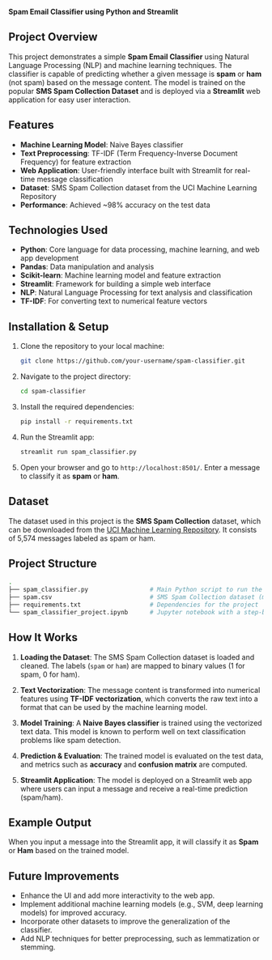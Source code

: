 **Spam Email Classifier using Python and Streamlit**

## Project Overview

This project demonstrates a simple **Spam Email Classifier** using Natural Language Processing (NLP) and machine learning techniques. The classifier is capable of predicting whether a given message is **spam** or **ham** (not spam) based on the message content. The model is trained on the popular **SMS Spam Collection Dataset** and is deployed via a **Streamlit** web application for easy user interaction.

## Features

- **Machine Learning Model**: Naive Bayes classifier
- **Text Preprocessing**: TF-IDF (Term Frequency-Inverse Document Frequency) for feature extraction
- **Web Application**: User-friendly interface built with Streamlit for real-time message classification
- **Dataset**: SMS Spam Collection dataset from the UCI Machine Learning Repository
- **Performance**: Achieved ~98% accuracy on the test data

## Technologies Used

- **Python**: Core language for data processing, machine learning, and web app development
- **Pandas**: Data manipulation and analysis
- **Scikit-learn**: Machine learning model and feature extraction
- **Streamlit**: Framework for building a simple web interface
- **NLP**: Natural Language Processing for text analysis and classification
- **TF-IDF**: For converting text to numerical feature vectors

## Installation & Setup

1. Clone the repository to your local machine:
   ```bash
   git clone https://github.com/your-username/spam-classifier.git
   ```

2. Navigate to the project directory:
   ```bash
   cd spam-classifier
   ```

3. Install the required dependencies:
   ```bash
   pip install -r requirements.txt
   ```

4. Run the Streamlit app:
   ```bash
   streamlit run spam_classifier.py
   ```

5. Open your browser and go to `http://localhost:8501/`. Enter a message to classify it as **spam** or **ham**.

## Dataset

The dataset used in this project is the **SMS Spam Collection** dataset, which can be downloaded from the [UCI Machine Learning Repository](https://archive.ics.uci.edu/ml/datasets/sms+spam+collection). It consists of 5,574 messages labeled as spam or ham.

## Project Structure

```bash
.
├── spam_classifier.py                 # Main Python script to run the Streamlit app
├── spam.csv                           # SMS Spam Collection dataset (must be in this folder)
├── requirements.txt                   # Dependencies for the project
└── spam_classifier_project.ipynb      # Jupyter notebook with a step-by-step guide
```

## How It Works

1. **Loading the Dataset**: The SMS Spam Collection dataset is loaded and cleaned. The labels (`spam` or `ham`) are mapped to binary values (1 for spam, 0 for ham).
   
2. **Text Vectorization**: The message content is transformed into numerical features using **TF-IDF vectorization**, which converts the raw text into a format that can be used by the machine learning model.
   
3. **Model Training**: A **Naive Bayes classifier** is trained using the vectorized text data. This model is known to perform well on text classification problems like spam detection.
   
4. **Prediction & Evaluation**: The trained model is evaluated on the test data, and metrics such as **accuracy** and **confusion matrix** are computed.

5. **Streamlit Application**: The model is deployed on a Streamlit web app where users can input a message and receive a real-time prediction (spam/ham).

## Example Output

When you input a message into the Streamlit app, it will classify it as **Spam** or **Ham** based on the trained model.

## Future Improvements

- Enhance the UI and add more interactivity to the web app.
- Implement additional machine learning models (e.g., SVM, deep learning models) for improved accuracy.
- Incorporate other datasets to improve the generalization of the classifier.
- Add NLP techniques for better preprocessing, such as lemmatization or stemming.
